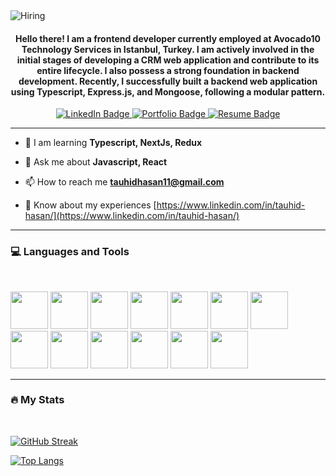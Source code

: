 <img src="https://i.ibb.co/1MNm5xj/Hiring.png" alt="Hiring" border="0">

<div id="header" align="center">
  <h4>Hello there! I am a frontend developer currently employed at Avocado10 Technology Services in Istanbul, Turkey. I am actively involved in the initial stages of developing a CRM web application and contribute to its entire lifecycle. I also possess a strong foundation in backend development. Recently, I successfully built a backend web application using Typescript, Express.js, and Mongoose, following a modular pattern.</h4>
  <div id="badges">
    <a href="https://www.linkedin.com/in/tauhid-hasan/">
      <img src="https://img.shields.io/badge/LinkedIn-blue?style=for-the-badge&logo=linkedin&logoColor=white" alt="LinkedIn Badge"/>
    </a>
    <a href="https://tauhid-hasan.netlify.app/">
      <img src="https://img.shields.io/badge/Portfolio-%23000000.svg?style=for-the-badge&logo=chrome&logoColor=#1D1C60" alt="Portfolio Badge"/>
    </a>
    <a href="https://drive.google.com/file/d/1ix8ayp0IoC7mFdCLm0ZmK4v3okuf3HhK/view?usp=sharing">
      <img src="https://img.shields.io/badge/Resume-%23000000.svg?style=for-the-badge&logo=chrome&logoColor=#1D1C60" alt="Resume Badge"/>
    </a>
  
   
  </div>
  <img src="https://komarev.com/ghpvc/?username=tauhid-hasan-dev&style=flat-square&color=blue" alt=""/>
</div>

---
- 📝 I am learning **Typescript, NextJs, Redux** 

- 💬 Ask me about **Javascript, React**

- 📫 How to reach me **tauhidhasan11@gmail.com**

- 📄 Know about my experiences [https://www.linkedin.com/in/tauhid-hasan/](https://www.linkedin.com/in/tauhid-hasan/)

---

### :computer: Languages and Tools
<br/>
<p align="left">
<img  width=60 text=white src="https://user-images.githubusercontent.com/25181517/117447155-6a868a00-af3d-11eb-9cfe-245df15c9f3f.png"/>
<img  width=60 text=white src="https://user-images.githubusercontent.com/25181517/183897015-94a058a6-b86e-4e42-a37f-bf92061753e5.png"/>
<img  width=60 text=white src="https://user-images.githubusercontent.com/25181517/192158954-f88b5814-d510-4564-b285-dff7d6400dad.png"/>
<img  width=60 text=white src="https://user-images.githubusercontent.com/25181517/183898674-75a4a1b1-f960-4ea9-abcb-637170a00a75.png"/>
<img  width=60 text=white src="https://user-images.githubusercontent.com/25181517/202896760-337261ed-ee92-4979-84c4-d4b829c7355d.png"/>
<img  width=60 text=white src="https://user-images.githubusercontent.com/25181517/183898054-b3d693d4-dafb-4808-a509-bab54cf5de34.png"/>
<img  width=60 text=white src="https://user-images.githubusercontent.com/25181517/183859966-a3462d8d-1bc7-4880-b353-e2cbed900ed6.png"/>
<img  width=60 text=white src="https://user-images.githubusercontent.com/25181517/182884177-d48a8579-2cd0-447a-b9a6-ffc7cb02560e.png"/>
<img  width=60 text=white src="https://user-images.githubusercontent.com/25181517/189716855-2c69ca7a-5149-4647-936d-780610911353.png"/>
  <img  width=60 text=white src="https://user-images.githubusercontent.com/25181517/192108372-f71d70ac-7ae6-4c0d-8395-51d8870c2ef0.png"/>
  <img  width=60 text=white src="https://user-images.githubusercontent.com/25181517/192108374-8da61ba1-99ec-41d7-80b8-fb2f7c0a4948.png"/>
  <img  width=60 text=white src="https://user-images.githubusercontent.com/25181517/192108375-268c35e6-ab26-44b2-88bf-e3121a4e5083.png"/>
   <img  width=60 text=white src="https://user-images.githubusercontent.com/25181517/192108891-d86b6220-e232-423a-bf5f-90903e6887c3.png"/>
</p>

---
### :fire: My Stats

<br />


[![GitHub Streak](http://github-readme-streak-stats.herokuapp.com?user=tauhid-hasan-dev&theme=dark&background=000000)](https://git.io/streak-stats)

[![Top Langs](https://github-readme-stats.vercel.app/api/top-langs/?username=tauhid-hasan-dev&theme=dark&background=000000)](https://github.com/tauhid-hasan-dev/github-readme-stats)

 



